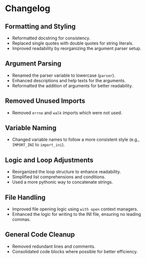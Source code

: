 # Changelog

## Formatting and Styling
- Reformatted docstring for consistency.
- Replaced single quotes with double quotes for string literals.
- Improved readability by reorganizing the argument parser setup.

## Argument Parsing
- Renamed the parser variable to lowercase (`parser`).
- Enhanced descriptions and help texts for the arguments.
- Reformatted the addition of arguments for better readability.

## Removed Unused Imports
- Removed `errno` and `walk` imports which were not used.

## Variable Naming
- Changed variable names to follow a more consistent style (e.g., `IMPORT_INI` to `import_ini`).

## Logic and Loop Adjustments
- Reorganized the loop structure to enhance readability.
- Simplified list comprehensions and conditions.
- Used a more pythonic way to concatenate strings.

## File Handling
- Improved file opening logic using `with open` context managers.
- Enhanced the logic for writing to the INI file, ensuring no leading commas.

## General Code Cleanup
- Removed redundant lines and comments.
- Consolidated code blocks where possible for better efficiency.

